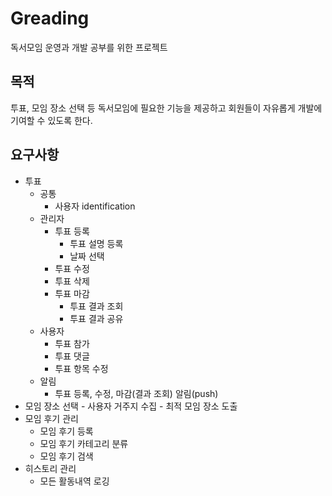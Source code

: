 # Greading

독서모임 운영과 개발 공부를 위한 프로젝트

## 목적

투표, 모임 장소 선택 등 독서모임에 필요한 기능을 제공하고 회원들이 자유롭게 개발에 기여할 수 있도록 한다.

## 요구사항

- 투표
    - 공통
        - 사용자 identification
    - 관리자
        - 투표 등록
            - 투표 설명 등록
            - 날짜 선택
        - 투표 수정
        - 투표 삭제
        - 투표 마감
            - 투표 결과 조회
            - 투표 결과 공유
    - 사용자    
        - 투표 참가
        - 투표 댓글
        - 투표 항목 수정
    - 알림
        - 투표 등록, 수정, 마감(결과 조회) 알림(push)
- 모임 장소 선택
      - 사용자 거주지 수집
      - 최적 모임 장소 도출
- 모임 후기 관리
    - 모임 후기 등록
    - 모임 후기 카테고리 분류
    - 모임 후기 검색
- 히스토리 관리
    - 모든 활동내역 로깅
